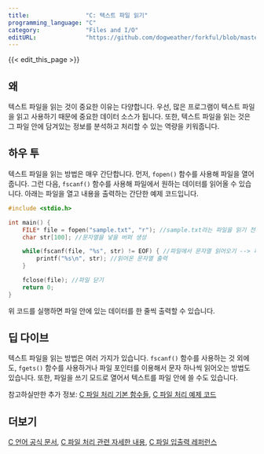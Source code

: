 ```yaml
---
title:                "C: 텍스트 파일 읽기"
programming_language: "C"
category:             "Files and I/O"
editURL:              "https://github.com/dogweather/forkful/blob/master/content/ko/c/reading-a-text-file.md"
---
```


{{< edit_this_page >}}

## 왜

텍스트 파일을 읽는 것이 중요한 이유는 다양합니다. 우선, 많은 프로그램이 텍스트 파일을 읽고 사용하기 때문에 중요한 데이터 소스가 됩니다. 또한, 텍스트 파일을 읽는 것은 그 파일 안에 담겨있는 정보를 분석하고 처리할 수 있는 역량을 키워줍니다.

## 하우 투

텍스트 파일을 읽는 방법은 매우 간단합니다. 먼저, ```fopen()``` 함수를 사용해 파일을 열어줍니다. 그런 다음, ```fscanf()``` 함수를 사용해 파일에서 원하는 데이터를 읽어올 수 있습니다. 아래는 파일을 열고 내용을 출력하는 간단한 예제 코드입니다.

```C
#include <stdio.h>

int main() {
    FILE* file = fopen("sample.txt", "r"); //sample.txt라는 파일을 읽기 전용으로 열기
    char str[100]; //문자열을 넣을 버퍼 생성

    while(fscanf(file, "%s", str) != EOF) { //파일에서 문자열 읽어오기 --> 파일이 끝날 때까지 반복
        printf("%s\n", str); //읽어온 문자열 출력
    }

    fclose(file); //파일 닫기
    return 0;
}
```

위 코드를 실행하면 파일 안에 있는 데이터를 한 줄씩 출력할 수 있습니다.

## 딥 다이브

텍스트 파일을 읽는 방법은 여러 가지가 있습니다. ```fscanf()``` 함수를 사용하는 것 외에도, ```fgets()``` 함수를 사용하거나 파일 포인터를 이용해서 문자 하나씩 읽어오는 방법도 있습니다. 또한, 파일을 쓰기 모드로 열어서 텍스트를 파일 안에 쓸 수도 있습니다.

참고하실만한 추가 정보: [C 파일 처리 기본 함수들](https://modoocode.com/186), [C 파일 처리 예제 코드](https://www.dreamy.pe.kr/zbxe/CodeClip/92152)

## 더보기

[C 언어 공식 문서](https://ko.wikipedia.org/wiki/C_%EC%96%B8%EC%96%B4), [C 파일 처리 관련 자세한 내용](https://ko.wikipedia.org/wiki/C_%ED%8C%8C%EC%9D%BC_%EC%B2%98%EB%A6%AC), [C 파일 입출력 레퍼런스](https://ko.wikipedia.org/wiki/C_%ED%8C%8C%EC%9D%BC_%EC%9E%85%EC%B6%9C%EB%A0%A5_%EB%A0%88%ED%8D%BC%EB%9F%B0%EC%8A%A4)